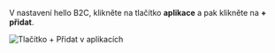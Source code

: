 V nastavení hello B2C, klikněte na tlačítko **aplikace** a pak klikněte na **+ přidat**.

![Tlačítko + Přidat v aplikacích](./media/active-directory-b2c-portal-add-application/b2c-applications-add.png)